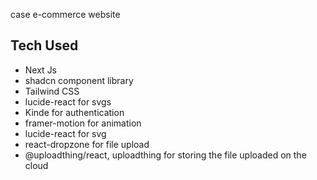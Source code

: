 case e-commerce website

## Tech Used
- Next Js
- shadcn component library
- Tailwind CSS
- lucide-react for svgs
- Kinde for authentication
- framer-motion for animation
- lucide-react for svg
- react-dropzone for file upload
- @uploadthing/react, uploadthing for storing the file uploaded on the cloud